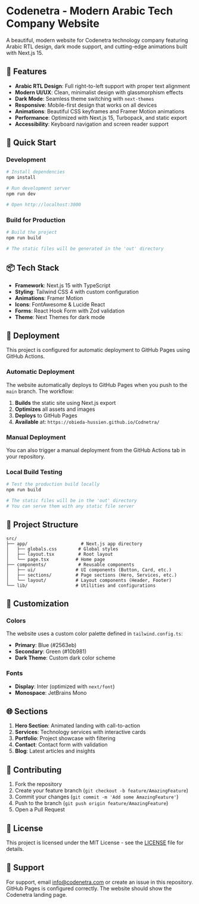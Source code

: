 # Codenetra - Modern Arabic Tech Company Website

A beautiful, modern website for Codenetra technology company featuring Arabic RTL design, dark mode support, and cutting-edge animations built with Next.js 15.

## 🌟 Features

- **Arabic RTL Design**: Full right-to-left support with proper text alignment
- **Modern UI/UX**: Clean, minimalist design with glassmorphism effects
- **Dark Mode**: Seamless theme switching with `next-themes`
- **Responsive**: Mobile-first design that works on all devices
- **Animations**: Beautiful CSS keyframes and Framer Motion animations
- **Performance**: Optimized with Next.js 15, Turbopack, and static export
- **Accessibility**: Keyboard navigation and screen reader support

## 🚀 Quick Start

### Development

```bash
# Install dependencies
npm install

# Run development server
npm run dev

# Open http://localhost:3000
```

### Build for Production

```bash
# Build the project
npm run build

# The static files will be generated in the 'out' directory
```

## 📦 Tech Stack

- **Framework**: Next.js 15 with TypeScript
- **Styling**: Tailwind CSS 4 with custom configuration
- **Animations**: Framer Motion
- **Icons**: FontAwesome & Lucide React
- **Forms**: React Hook Form with Zod validation
- **Theme**: Next Themes for dark mode

## 🚀 Deployment

This project is configured for automatic deployment to GitHub Pages using GitHub Actions.

### Automatic Deployment

The website automatically deploys to GitHub Pages when you push to the `main` branch. The workflow:

1. **Builds** the static site using Next.js export
2. **Optimizes** all assets and images
3. **Deploys** to GitHub Pages
4. **Available** at: `https://obieda-hussien.github.io/Codnetra/`

### Manual Deployment

You can also trigger a manual deployment from the GitHub Actions tab in your repository.

### Local Build Testing

```bash
# Test the production build locally
npm run build

# The static files will be in the 'out' directory
# You can serve them with any static file server
```

## 📁 Project Structure

```
src/
├── app/                    # Next.js app directory
│   ├── globals.css        # Global styles
│   ├── layout.tsx         # Root layout
│   └── page.tsx          # Home page
├── components/            # Reusable components
│   ├── ui/               # UI components (Button, Card, etc.)
│   ├── sections/         # Page sections (Hero, Services, etc.)
│   └── layout/           # Layout components (Header, Footer)
└── lib/                  # Utilities and configurations
```

## 🎨 Customization

### Colors

The website uses a custom color palette defined in `tailwind.config.ts`:

- **Primary**: Blue (#2563eb)
- **Secondary**: Green (#10b981)
- **Dark Theme**: Custom dark color scheme

### Fonts

- **Display**: Inter (optimized with `next/font`)
- **Monospace**: JetBrains Mono

## 🌐 Sections

1. **Hero Section**: Animated landing with call-to-action
2. **Services**: Technology services with interactive cards
3. **Portfolio**: Project showcase with filtering
4. **Contact**: Contact form with validation
5. **Blog**: Latest articles and insights

## 📝 Contributing

1. Fork the repository
2. Create your feature branch (`git checkout -b feature/AmazingFeature`)
3. Commit your changes (`git commit -m 'Add some AmazingFeature'`)
4. Push to the branch (`git push origin feature/AmazingFeature`)
5. Open a Pull Request

## 📄 License

This project is licensed under the MIT License - see the [LICENSE](LICENSE) file for details.

## 🤝 Support

For support, email info@codenetra.com or create an issue in this repository.
GitHub Pages is configured correctly. The website should show the Codenetra landing page.
